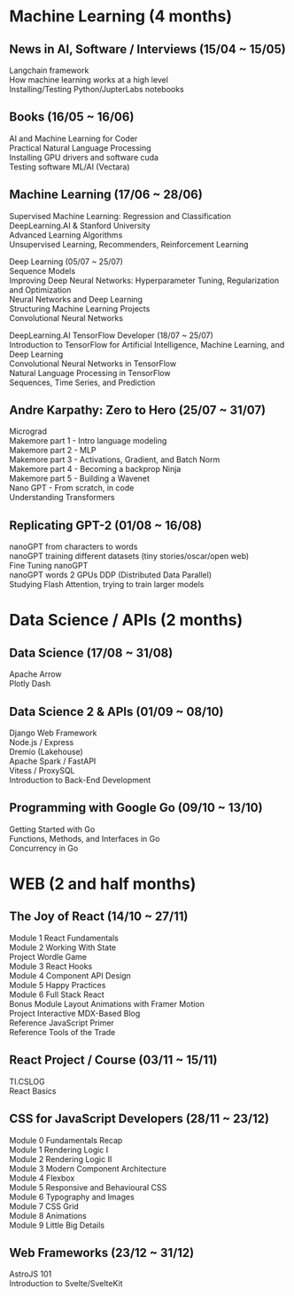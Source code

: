 # Machine Learning (4 months)

## News in AI, Software / Interviews (15/04 ~ 15/05)

Langchain framework  
How machine learning works at a high level  
Installing/Testing Python/JupterLabs notebooks

## Books (16/05 ~ 16/06)

AI and Machine Learning for Coder  
Practical Natural Language Processing  
Installing GPU drivers and software cuda  
Testing software ML/AI (Vectara)

## Machine Learning (17/06 ~ 28/06)

Supervised Machine Learning: Regression and Classification  
DeepLearning.AI & Stanford University  
Advanced Learning Algorithms  
Unsupervised Learning, Recommenders, Reinforcement Learning

Deep Learning (05/07 ~ 25/07)  
Sequence Models  
Improving Deep Neural Networks: Hyperparameter Tuning, Regularization and Optimization  
Neural Networks and Deep Learning  
Structuring Machine Learning Projects  
Convolutional Neural Networks

DeepLearning.AI TensorFlow Developer (18/07 ~ 25/07)  
Introduction to TensorFlow for Artificial Intelligence, Machine Learning, and Deep Learning  
Convolutional Neural Networks in TensorFlow  
Natural Language Processing in TensorFlow  
Sequences, Time Series, and Prediction

## Andre Karpathy: Zero to Hero (25/07 ~ 31/07)

Micrograd  
Makemore part 1 - Intro language modeling  
Makemore part 2 - MLP  
Makemore part 3 - Activations, Gradient, and Batch Norm  
Makemore part 4 - Becoming a backprop Ninja  
Makemore part 5 - Building a Wavenet  
Nano GPT - From scratch, in code  
Understanding Transformers

## Replicating GPT-2 (01/08 ~ 16/08)

nanoGPT from characters to words  
nanoGPT training different datasets (tiny stories/oscar/open web)  
Fine Tuning nanoGPT  
nanoGPT words 2 GPUs DDP (Distributed Data Parallel)  
Studying Flash Attention, trying to train larger models

# Data Science / APIs (2 months)

## Data Science (17/08 ~ 31/08)

Apache Arrow  
Plotly Dash

## Data Science 2 & APIs (01/09 ~ 08/10)

Django Web Framework  
Node.js / Express  
Dremio (Lakehouse)  
Apache Spark / FastAPI  
Vitess / ProxySQL  
Introduction to Back-End Development

## Programming with Google Go (09/10 ~ 13/10)

Getting Started with Go  
Functions, Methods, and Interfaces in Go  
Concurrency in Go

# WEB (2 and half months)

## The Joy of React (14/10 ~ 27/11)

Module 1 React Fundamentals  
Module 2 Working With State  
Project Wordle Game  
Module 3 React Hooks  
Module 4 Component API Design  
Module 5 Happy Practices  
Module 6 Full Stack React  
Bonus Module Layout Animations with Framer Motion  
Project Interactive MDX-Based Blog  
Reference JavaScript Primer  
Reference Tools of the Trade

## React Project / Course (03/11 ~ 15/11)

TI.CSLOG  
React Basics

## CSS for JavaScript Developers (28/11 ~ 23/12)

Module 0 Fundamentals Recap  
Module 1 Rendering Logic I  
Module 2 Rendering Logic II  
Module 3 Modern Component Architecture  
Module 4 Flexbox  
Module 5 Responsive and Behavioural CSS  
Module 6 Typography and Images  
Module 7 CSS Grid  
Module 8 Animations  
Module 9 Little Big Details

## Web Frameworks (23/12 ~ 31/12)

AstroJS 101  
Introduction to Svelte/SvelteKit
